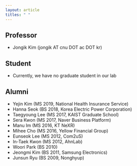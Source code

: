 ```yaml
---
layout: article
titles: " "
---
```


## Professor
- Jongik Kim (jongik AT cnu DOT ac DOT kr)
<i class="fa-solid fa-mailbox"></i>

## Student
- Currently, we have no graduate student in our lab

## Alumni
- Yejin Kim (MS 2019, National Health Insurance Service)
- Hanna Seok (BS 2018, Korea Electric Power Corporation)
- Taegyoung Lee (MS 2017, KAIST Graduate School)
- Sera Kwon (MS 2017, Naver Business Platform)
- Manu Im (MS 2016, KT NeXR)
- Mihee Cho (MS 2016, Yellow Financial Group)
- Eunseok Lee (MS 2012, Com2uS)
- In-Taek Kwon (MS 2012, AhnLab)
- Woori Park (BS 2010)
- Jeongmi Kim (BS 2011, Samsung Electronics)
- Junsun Ryu (BS 2009, Nonghyup)
